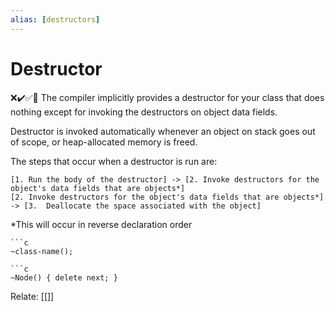 ```yaml
---
alias: [destructors]
---
```

# Destructor
❌✔️✅📗
The compiler implicitly provides a destructor for your class that does nothing except for invoking the destructors on object data fields.

Destructor is invoked automatically whenever an object on stack goes out of scope, or heap-allocated memory is freed.

The steps that occur when a destructor is run are:
```nomnoml
[1. Run the body of the destructor] -> [2. Invoke destructors for the object's data fields that are objects*]
[2. Invoke destructors for the object's data fields that are objects*] -> [3.  Deallocate the space associated with the object]
```
*This will occur in reverse declaration order
```ad-syx
```c
~class-name();
```

```ad-example
```c
~Node() { delete next; }
```


Relate: [[]]